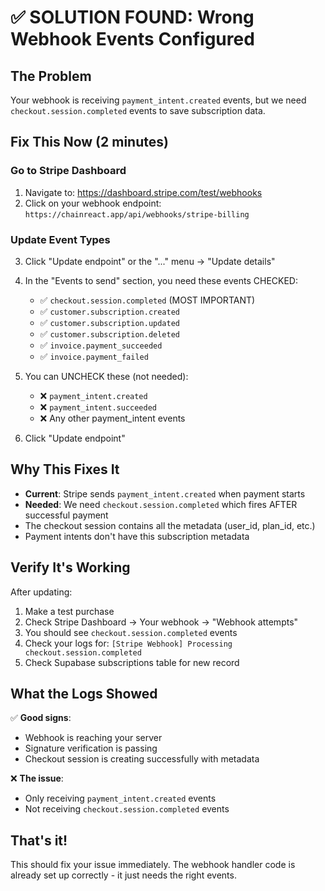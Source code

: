# ✅ SOLUTION FOUND: Wrong Webhook Events Configured

## The Problem
Your webhook is receiving `payment_intent.created` events, but we need `checkout.session.completed` events to save subscription data.

## Fix This Now (2 minutes)

### Go to Stripe Dashboard
1. Navigate to: https://dashboard.stripe.com/test/webhooks
2. Click on your webhook endpoint: `https://chainreact.app/api/webhooks/stripe-billing`

### Update Event Types
3. Click "Update endpoint" or the "..." menu → "Update details"
4. In the "Events to send" section, you need these events CHECKED:
   - ✅ `checkout.session.completed` (MOST IMPORTANT)
   - ✅ `customer.subscription.created`
   - ✅ `customer.subscription.updated`
   - ✅ `customer.subscription.deleted`
   - ✅ `invoice.payment_succeeded`
   - ✅ `invoice.payment_failed`

5. You can UNCHECK these (not needed):
   - ❌ `payment_intent.created`
   - ❌ `payment_intent.succeeded`
   - ❌ Any other payment_intent events

6. Click "Update endpoint"

## Why This Fixes It

- **Current**: Stripe sends `payment_intent.created` when payment starts
- **Needed**: We need `checkout.session.completed` which fires AFTER successful payment
- The checkout session contains all the metadata (user_id, plan_id, etc.)
- Payment intents don't have this subscription metadata

## Verify It's Working

After updating:
1. Make a test purchase
2. Check Stripe Dashboard → Your webhook → "Webhook attempts"
3. You should see `checkout.session.completed` events
4. Check your logs for: `[Stripe Webhook] Processing checkout.session.completed`
5. Check Supabase subscriptions table for new record

## What the Logs Showed

✅ **Good signs**:
- Webhook is reaching your server
- Signature verification is passing
- Checkout session is creating successfully with metadata

❌ **The issue**:
- Only receiving `payment_intent.created` events
- Not receiving `checkout.session.completed` events

## That's it!
This should fix your issue immediately. The webhook handler code is already set up correctly - it just needs the right events.
